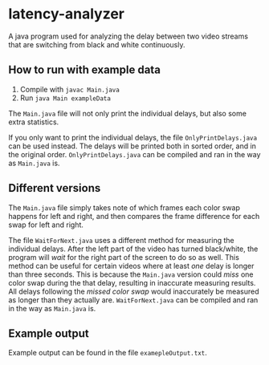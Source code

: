 # latency-analyzer
A java program used for analyzing the delay between two video streams that are switching from black and white continuously.

## How to run with example data
1. Compile with `javac Main.java`
2. Run `java Main exampleData`

The `Main.java` file will not only print the individual delays, but also some extra statistics.

If you only want to print the individual delays, the file `OnlyPrintDelays.java` can be used instead. The delays will be printed both in sorted order, and in the original order. `OnlyPrintDelays.java` can be compiled and ran in the way as `Main.java` is.

## Different versions

The `Main.java` file simply takes note of which frames each color swap happens for left and right, and then compares the frame difference for each swap for left and right.

The file `WaitForNext.java` uses a different method for measuring the individual delays. After the left part of the video has turned black/white, the program will *wait* for the right part of the screen to do so as well. This method can be useful for certain videos where at least *one* delay is longer than three seconds. This is because the `Main.java` version could *miss* one color swap during the that delay, resulting in inaccurate measuring results. All delays following the *missed color swap* would inaccurately be measured as longer than they actually are. `WaitForNext.java` can be compiled and ran in the way as `Main.java` is.

## Example output
Example output can be found in the file `examepleOutput.txt`.
